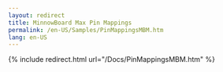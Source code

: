 ```yaml
---
layout: redirect
title: MinnowBoard Max Pin Mappings
permalink: /en-US/Samples/PinMappingsMBM.htm
lang: en-US
---
```


{% include redirect.html url="/Docs/PinMappingsMBM.htm" %}
